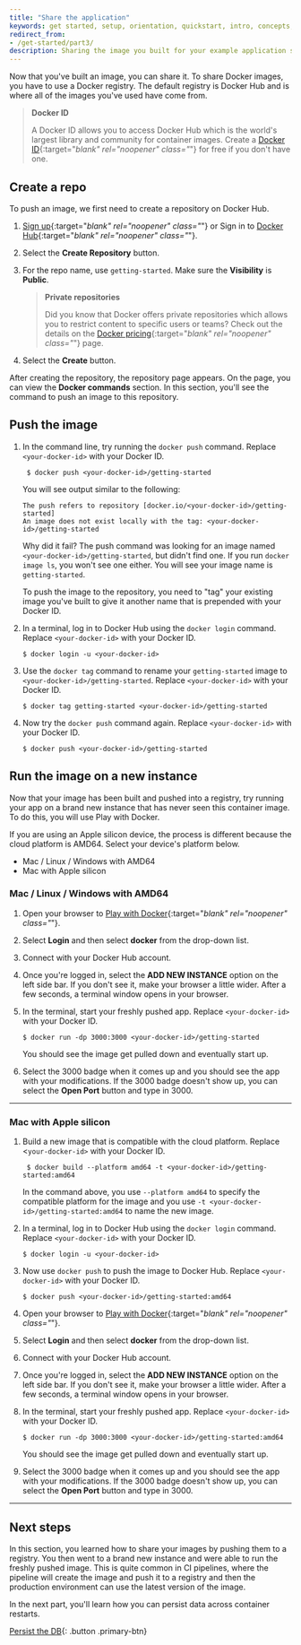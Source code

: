 ```yaml
---
title: "Share the application"
keywords: get started, setup, orientation, quickstart, intro, concepts, containers, docker desktop, docker hub, sharing 
redirect_from:
- /get-started/part3/
description: Sharing the image you built for your example application so you can run it else where and other developers can use it
---
```


Now that you've built an image, you can share it. To share Docker images, you have to use a Docker registry. The default registry is Docker Hub and is where all of the images you've used have come from.

> **Docker ID**
>
> A Docker ID allows you to access Docker Hub which is the world's largest library and community for container images. Create a [Docker ID](https://hub.docker.com/signup){:target="_blank" rel="noopener" class="_"} for free if you don't have one.

## Create a repo

To push an image, we first need to create a repository on Docker Hub.

1. [Sign up](https://www.docker.com/pricing?utm_source=docker&utm_medium=webreferral&utm_campaign=docs_driven_upgrade){:target="_blank" rel="noopener" class="_"} or Sign in to [Docker Hub](https://hub.docker.com){:target="_blank" rel="noopener" class="_"}.

2. Select the **Create Repository** button.

3. For the repo name, use `getting-started`. Make sure the **Visibility** is **Public**.

    > **Private repositories**
    >
    > Did you know that Docker offers private repositories which allows you to restrict content to specific users or teams? Check out the details on the [Docker pricing](https://www.docker.com/pricing?utm_source=docker&utm_medium=webreferral&utm_campaign=docs_driven_upgrade){:target="_blank" rel="noopener" class="_"} page.

4. Select the **Create** button.

After creating the repository, the repository page appears. On the page, you can view the **Docker commands** section. In this section, you'll see the command to push an image to this repository.

## Push the image

1. In the command line, try running the `docker push` command. Replace `<your-docker-id>` with your Docker ID.

   ```console
    $ docker push <your-docker-id>/getting-started
   ```
   You will see output similar to the following:
   ```console
   The push refers to repository [docker.io/<your-docker-id>/getting-started]
   An image does not exist locally with the tag: <your-docker-id>/getting-started
   ```

   Why did it fail? The push command was looking for an image named `<your-docker-id>/getting-started`, but didn't find one. If you run `docker image ls`, you won't see one either. You will see your image name is `getting-started`.

    To push the image to the repository, you need to "tag" your existing image you've built to give it another name that is prepended with your Docker ID.

2. In a terminal, log in to Docker Hub using the `docker login` command. Replace `<your-docker-id>` with your Docker ID.

   ```console
   $ docker login -u <your-docker-id>
   ```

3. Use the `docker tag` command to rename your `getting-started` image to `<your-docker-id>/getting-started`. Replace `<your-docker-id>` with your Docker ID.

    ```console
    $ docker tag getting-started <your-docker-id>/getting-started
    ```

4. Now try the `docker push` command again. Replace `<your-docker-id>` with your Docker ID.

   ```console
   $ docker push <your-docker-id>/getting-started
   ```

## Run the image on a new instance

Now that your image has been built and pushed into a registry, try running your app on a brand new instance that has never seen this container image. To do this, you will use Play with Docker.


If you are using an Apple silicon device, the process is different because the cloud platform is AMD64. Select your device's platform below.

<ul class="nav nav-tabs">
  <li class="active"><a data-toggle="tab" data-target="#amd">Mac / Linux / Windows with AMD64</a></li>
  <li><a data-toggle="tab" data-target="#arm">Mac with Apple silicon</a></li>
</ul>
<div class="tab-content">
<div id="amd" class="tab-pane fade in active" markdown="1">

### Mac / Linux / Windows with AMD64

1. Open your browser to [Play with Docker](https://labs.play-with-docker.com/){:target="_blank" rel="noopener" class="_"}.

2. Select **Login** and then select **docker** from the drop-down list.

3. Connect with your Docker Hub account.

4. Once you're logged in, select the **ADD NEW INSTANCE** option on the left side bar. If you don't see it, make your browser a little wider. After a few seconds, a terminal window opens in your browser.

5. In the terminal, start your freshly pushed app. Replace `<your-docker-id>` with your Docker ID.

    ```console
    $ docker run -dp 3000:3000 <your-docker-id>/getting-started
    ```

    You should see the image get pulled down and eventually start up.

6. Select the 3000 badge when it comes up and you should see the app with your modifications.
    If the 3000 badge doesn't show up, you can select the **Open Port** button and type in 3000.

<hr>
</div>
<div id="arm" class="tab-pane fade" markdown="1">

### Mac with Apple silicon

1. Build a new image that is compatible with the cloud platform. Replace <`your-docker-id>` with your Docker ID. 

   ```console
    $ docker build --platform amd64 -t <your-docker-id>/getting-started:amd64
   ```
   In the command above, you use `--platform amd64` to specify the compatible platform for the image and you use `-t <your-docker-id>/getting-started:amd64` to name the new image.

2. In a terminal, log in to Docker Hub using  the `docker login` command. Replace `<your-docker-id>` with your Docker ID.

   ```console
   $ docker login -u <your-docker-id>
   ```

3. Now use  `docker push` to push the image to Docker Hub. Replace `<your-docker-id>` with your Docker ID.

   ```console
   $ docker push <your-docker-id>/getting-started:amd64
   ```

4. Open your browser to [Play with Docker](https://labs.play-with-docker.com/){:target="_blank" rel="noopener" class="_"}.

5. Select **Login** and then select **docker** from the drop-down list.

6. Connect with your Docker Hub account.

7. Once you're logged in, select the **ADD NEW INSTANCE** option on the left side bar. If you don't see it, make your browser a little wider. After a few seconds, a terminal window opens in your browser.

8. In the terminal, start your freshly pushed app. Replace `<your-docker-id>` with your Docker ID.

    ```console
    $ docker run -dp 3000:3000 <your-docker-id>/getting-started:amd64
    ```

    You should see the image get pulled down and eventually start up.

9. Select the 3000 badge when it comes up and you should see the app with your modifications.
    If the 3000 badge doesn't show up, you can select the **Open Port** button and type in 3000.


<hr>
</div>
</div>

## Next steps

In this section, you learned how to share your images by pushing them to a registry. You then went to a
brand new instance and were able to run the freshly pushed image. This is quite common in CI pipelines,
where the pipeline will create the image and push it to a registry and then the production environment
can use the latest version of the image.

In the next part,  you'll learn how you can persist data across container restarts.

[Persist the DB](05_persisting_data.md){: .button  .primary-btn}